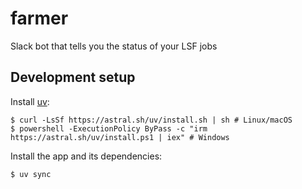 # farmer

Slack bot that tells you the status of your LSF jobs

## Development setup

Install [uv][]:

```console
$ curl -LsSf https://astral.sh/uv/install.sh | sh # Linux/macOS
$ powershell -ExecutionPolicy ByPass -c "irm https://astral.sh/uv/install.ps1 | iex" # Windows
```

Install the app and its dependencies:

```console
$ uv sync
```

[uv]: https://docs.astral.sh/uv/
